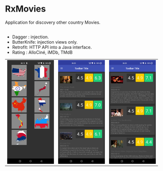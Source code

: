 <h1>RxMovies</h1>
Application for discovery other country Movies.
<br/><br/>

- Dagger :  injection.
- ButterKnife:  injection views only.
- Retrofit: HTTP API into a Java interface.
- Rating : AlloCiné, iMDb, TMdB


<div style="text-align: center"><table><tr>
  
   <td>
    <img width="180" alt="" src="https://github.com/SynAck-rm-f/ClientApi/blob/master/images/Screenshot_2022-08-21-06-19-42-72_92812990320c46b962307bc583f1999e.jpg">
  </td>
  
   <td style="text-align: center">
    <img width="180" alt="" src="https://github.com/SynAck-rm-f/ClientApi/blob/master/images/Screenshot_2022-08-21-06-20-22-08_92812990320c46b962307bc583f1999e.jpg">
  </td>
  
  <td style="text-align: center">
    <img width="180" alt="" src="https://github.com/SynAck-rm-f/ClientApi/blob/master/images/Screenshot_2022-08-21-06-20-41-80_92812990320c46b962307bc583f1999e.jpg">
  </td>

</tr></table></div>
